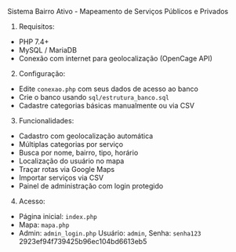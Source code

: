 Sistema Bairro Ativo - Mapeamento de Serviços Públicos e Privados

1. Requisitos:
- PHP 7.4+
- MySQL / MariaDB
- Conexão com internet para geolocalização (OpenCage API)

2. Configuração:
- Edite `conexao.php` com seus dados de acesso ao banco
- Crie o banco usando `sql/estrutura_banco.sql`
- Cadastre categorias básicas manualmente ou via CSV

3. Funcionalidades:
- Cadastro com geolocalização automática
- Múltiplas categorias por serviço
- Busca por nome, bairro, tipo, horário
- Localização do usuário no mapa
- Traçar rotas via Google Maps
- Importar serviços via CSV
- Painel de administração com login protegido

4. Acesso:
- Página inicial: `index.php`
- Mapa: `mapa.php`
- Admin: `admin_login.php`
  Usuário: `admin`, Senha: `senha123`
2923ef94f739425b96ec104bd6613eb5
